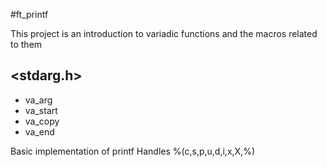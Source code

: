 #ft_printf

This project is an introduction to variadic functions and the macros related to them

## <stdarg.h>
+ va_arg
+ va_start
+ va_copy
+ va_end

Basic implementation of printf
Handles %(c,s,p,u,d,i,x,X,%)
